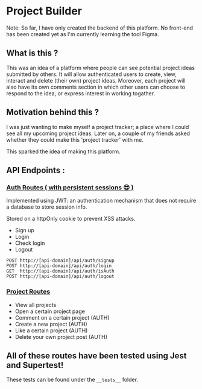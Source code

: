 # <b>Project Builder </b>

Note: So far, I have only created the backend of this platform. No front-end has been created yet as I'm currently learning the tool Figma.

## <b> What is this ? </b>

This was an idea of a platform where people can see potential project ideas submitted by others. It will allow authenticated users to create, view, interact and delete (their own) project ideas. Moreover, each project will also have its own comments section in which other users can choose to respond to the idea, or express interest in working togather. 

## <b> Motivation behind this ? </b>

I was just wanting to make myself a project tracker; a place where I could see all my upcoming project ideas. Later on, a couple of my friends asked whether they could make this 'project tracker' with me. 

This sparked the idea of making this platform.

## <b> API Endpoints </b>:

### <u> Auth Routes ( with persistent sessions :sunglasses: ) </u>

Implemented using JWT: an authentication mechanism that does not require a database to store session info.
    
Stored on a httpOnly cookie to prevent XSS attacks.

<ul>
    <li> Sign up
    <li> Login
    <li> Check login
    <li> Logout
</ul>

```
POST http://[api-domain]/api/auth/signup
POST http://[api-domain]/api/auth/login
GET  http://[api-domain]/api/auth/isAuth
POST http://[api-domain]/api/auth/logout
```

### <u> Project Routes </u>
  

<ul>
    <li> View all projects
    <li> Open a certain project page
    <li> Comment on a certain project (AUTH)
    <li> Create a new project (AUTH)
    <li> Like a certain project (AUTH)
    <li> Delete your own project post (AUTH)
</ul>

## All of these routes have been tested using Jest and Supertest!

These tests can be found under the ```__tests__``` folder.